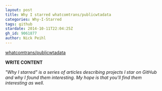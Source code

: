 ```yaml
---
layout: post
title: Why I starred whatcomtrans/publicwtadata
categories: Why-I-Starred
tags: github
stardate: 2014-10-11T22:04:25Z
gh_id: 9061877
author: Nick Peihl
---
```


[whatcomtrans/publicwtadata](https://github.com/whatcomtrans/publicwtadata)

**WRITE CONTENT**

*"Why I starred" is a series of articles describing projects I star on GitHub and why I found them interesting. My hope is that you'll find them interesting as well.*

